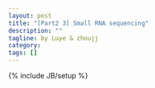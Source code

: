```yaml
---
layout: post
title: "[Part2 3] Small RNA sequencing"
description: ""
tagline: by Luye & zhoujj
category: 
tags: []
---
```

{% include JB/setup %}

<add homepage preview here>

<!--more-->

